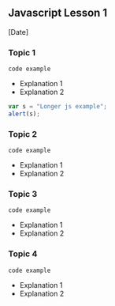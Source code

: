 ## Javascript Lesson 1
[Date]

### Topic 1
`code example`
* Explanation 1
* Explanation 2
```javascript
var s = "Longer js example";
alert(s);
```

### Topic 2
`code example`
* Explanation 1
* Explanation 2

### Topic 3
`code example`
* Explanation 1
* Explanation 2

### Topic 4
`code example`
* Explanation 1
* Explanation 2